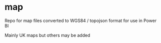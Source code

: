 # map
Repo for map files converted to WGS84 / topojson format for use in Power BI

Mainly UK maps but others may be added
